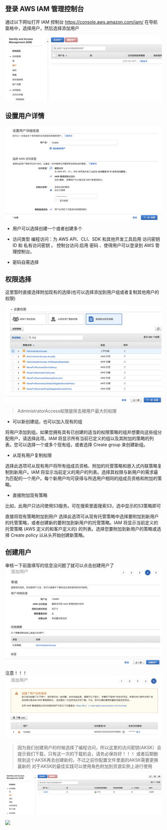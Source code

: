 ## 登录 AWS IAM 管理控制台 
通过以下网址打开 IAM 控制台 
https://console.aws.amazon.com/iam/
在导航窗格中，选择用户，然后选择添加用户

![](./image/1043682-20210225133002735-2135334960.png)

## 设置用户详情

![](./image/1043682-20210225133130593-1679104855.png)

* 用户可以选择创建一个或者创建多个

* 访问类型
编程访问：为 AWS API、CLI、SDK 和其他开发工具启用 访问密钥 ID 和 私有访问密钥 。
控制台访问:启用 密码 、使得用户可以登录到 AWS 管理控制台。

* 密码自需选择

## 权限选择

这里暂时直接选择附加现有的选择(也可以选择添加到用户组或者复制其他用户的权限)

![](./image/1043682-20210225133447533-1906033128.png)

> AdministratorAccess权限是除去根用户最大的权限

* 可以新创建组，也可以加入现有的组

将用户添加到组。如果您拥有具有已创建的适当的权限策略的组并想要向这些组分配用户，请选择此项。IAM 将显示所有当前已定义的组以及其附加的策略的列表。您可以选择一个或多个现有组，或者选择 Create group 来创建新组。

* 从现有用户复制权限

选择此选项可从现有用户将所有组成员资格、附加的托管策略和嵌入式内联策略复制到新用户。IAM 将显示当前定义的用户的列表。选择其权限与新用户的需求最为匹配的一个用户。每个新用户均可获得与所选用户相同的组成员资格和附加的策略。

* 直接附加现有策略

比如，此用户只访问使用S3服务。可在搜索里面搜索S3，选中显示的S3策略即可

直接将现有策略附加到用户 选择此选项可从现有托管策略中选择要附加到新用户的托管策略，或者创建新的要附加到新用户的托管策略。IAM 将显示当前定义的托管策略 (AWS 定义的和客户定义的) 的列表。选择您要附加到新用户的策略或选择 Create policy 以从头开始创建新策略。


## 创建用户
审核一下前面填写的信息没问题了就可以点击创建用户了
![](./image/1043682-20210225133725020-1400052880.png)

注意！！！
![](./image/1043682-20210225134830955-1718507391.png)

> 因为我们创建用户的时候选择了编程访问，所以这里的访问密钥(AKSK）会提示我们下载，只有这一次的下载机会，请务必保存好！！！
> 或者后期删除到这个AKSK再去创建新的，不过之前你配置文件里面的AKSK需要更换最新的
> 对于AKSK的最佳实践可以使用角色附加到资源实例上进行使用

![](./image/1043682-20210225134336549-1350778758.png)

![](https://img2020.cnblogs.com/blog/1043682/202102/1043682-20210225134355256-12141348.png)